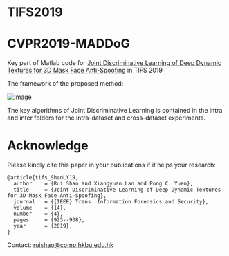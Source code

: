 # TIFS2019

# CVPR2019-MADDoG
Key part of Matlab code for <a href=https://ieeexplore.ieee.org/document/8453011> Joint Discriminative Learning of Deep Dynamic Textures for 3D Mask Face Anti-Spoofing</a> in TIFS 2019

The framework of the proposed method:

![image](https://github.com/jimmykobe/TIFS2019/blob/master/tifs2019.png "image")

The key algorithms of Joint Discriminative Learning is contained in the intra and inter folders for the intra-dataset and cross-dataset experiments.

# Acknowledge

Please kindly cite this paper in your publications if it helps your research:
```
@article{tifs_ShaoLY19,
  author    = {Rui Shao and Xiangyuan Lan and Pong C. Yuen},
  title     = {Joint Discriminative Learning of Deep Dynamic Textures for 3D Mask Face Anti-Spoofing},
  journal   = {{IEEE} Trans. Information Forensics and Security},
  volume    = {14},
  number    = {4},
  pages     = {923--938},
  year      = {2019},
}
```
Contact: ruishao@comp.hkbu.edu.hk
